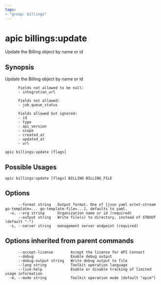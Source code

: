 ```yaml
---
tags:
- "group: billings"
---
```

# apic billings:update

Update the Billing object by name or id

## Synopsis

Update the Billing object by name or id
          
          Fields not allowed to be null:
          - integration_url
          
          Fields not allowed:
          - job_queue_status
          
          Fields allowed but ignored:
          - id
          - type
          - api_version
          - scope
          - created_at
          - updated_at
          - url

```
apic billings:update [flags]
```

## Possible Usages

```
apic billings:update [flags] BILLING BILLING_FILE
```

## Options

```
      --format string   Output format. One of [json yaml octet-stream go-template=... go-template-file=...], defaults to yaml.
  -o, --org string      Organization name or id (required)
      --output string   Write file(s) to directory, instead of STDOUT (default "-")
  -s, --server string   management server endpoint (required)
```

## Options inherited from parent commands

```
      --accept-license        Accept the license for API Connect
      --debug                 Enable debug output
      --debug-output string   Write debug output to file
      --lang string           Toolkit operation language
      --live-help             Enable or disable tracking of limited usage information
  -m, --mode string           Toolkit operation mode (default "apim")
```

